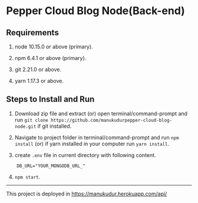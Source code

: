 # Pepper Cloud Blog Node(Back-end)

## Requirements

1. node 10.15.0 or above (primary).
2. npm 6.4.1 or above (primary).

3. git 2.21.0 or above.
4. yarn 1.17.3 or above.

## Steps to Install and Run

1. Download zip file and extract (or) open terminal/command-prompt and run ```git clone https://github.com/manukudurpepper-cloud-blog-node.git``` if git installed.

2. Navigate to project folder in terminal/command-prompt and run ```npm install``` (or) if yarn installed in your computer run ```yarn install```.

3. create ```.env``` file in current directory with following content.
```
    DB_URL="YOUR_MONGODB_URL_"
```

4. ```npm start```.

---

This project is deployed in https://manukudur.herokuapp.com/api/
